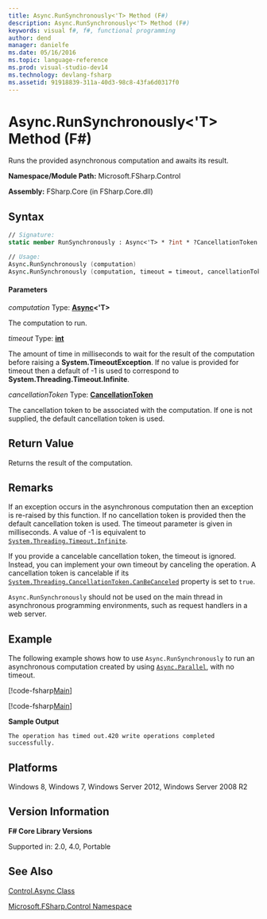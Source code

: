 ```yaml
---
title: Async.RunSynchronously<'T> Method (F#)
description: Async.RunSynchronously<'T> Method (F#)
keywords: visual f#, f#, functional programming
author: dend
manager: danielfe
ms.date: 05/16/2016
ms.topic: language-reference
ms.prod: visual-studio-dev14
ms.technology: devlang-fsharp
ms.assetid: 91918839-311a-40d3-98c8-43fa6d0317f0 
---
```


# Async.RunSynchronously<'T> Method (F#)

Runs the provided asynchronous computation and awaits its result.

**Namespace/Module Path:** Microsoft.FSharp.Control

**Assembly:** FSharp.Core (in FSharp.Core.dll)

## Syntax

```fsharp
// Signature:
static member RunSynchronously : Async<'T> * ?int * ?CancellationToken -> 'T

// Usage:
Async.RunSynchronously (computation)
Async.RunSynchronously (computation, timeout = timeout, cancellationToken = cancellationToken)
```

#### Parameters

*computation*
Type: **[Async](https://msdn.microsoft.com/library/e0b28ea2-dea5-4021-b2b9-d7d4761babde)&lt;'T&gt;**

The computation to run.

*timeout*
Type: **[int](https://msdn.microsoft.com/library/025d5455-3622-4ea5-9573-3ecbd4ee1375)**

The amount of time in milliseconds to wait for the result of the computation before raising a **System.TimeoutException**. If no value is provided for timeout then a default of -1 is used to correspond to **System.Threading.Timeout.Infinite**.

*cancellationToken*
Type: **[CancellationToken](https://msdn.microsoft.com/library/31a3eafe-b61b-46c4-927d-bc9a3ae357c2)**

The cancellation token to be associated with the computation. If one is not supplied, the default cancellation token is used.

## Return Value

Returns the result of the computation.

## Remarks

If an exception occurs in the asynchronous computation then an exception is re-raised by this function. If no cancellation token is provided then the default cancellation token is used. The timeout parameter is given in milliseconds. A value of -1 is equivalent to [`System.Threading.Timeout.Infinite`](https://msdn.microsoft.com/library/system.threading.timeout.infinite.aspx).

If you provide a cancelable cancellation token, the timeout is ignored. Instead, you can implement your own timeout by canceling the operation. A cancellation token is cancelable if its [`System.Threading.CancellationToken.CanBeCanceled`](https://msdn.microsoft.com/library/system.threading.cancellationtoken.canbecanceled.aspx) property is set to `true`.

`Async.RunSynchronously` should not be used on the main thread in asynchronous programming environments, such as request handlers in a web server.

## Example

The following example shows how to use `Async.RunSynchronously` to run an asynchronous computation created by using [`Async.Parallel`](https://msdn.microsoft.com/library/aa9b0355-2d55-4858-b943-cbe428de9dc4), with no timeout.

[!code-fsharp[Main](~/samples/snippets/fsharp/async-apis/snippet1.fs)]

[!code-fsharp[Main](~/samples/snippets/fsharp/async-apis/snippet2.fs)]

**Sample Output**

```
The operation has timed out.420 write operations completed successfully.
```

## Platforms

Windows 8, Windows 7, Windows Server 2012, Windows Server 2008 R2

## Version Information

**F# Core Library Versions**

Supported in: 2.0, 4.0, Portable

## See Also

[Control.Async Class](Control.Async-Class-%5BFSharp%5D.md)

[Microsoft.FSharp.Control Namespace](Microsoft.FSharp.Control-Namespace-%5BFSharp%5D.md)
